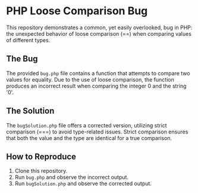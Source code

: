 # PHP Loose Comparison Bug

This repository demonstrates a common, yet easily overlooked, bug in PHP: the unexpected behavior of loose comparison (==) when comparing values of different types.

## The Bug
The provided `bug.php` file contains a function that attempts to compare two values for equality. Due to the use of loose comparison, the function produces an incorrect result when comparing the integer 0 and the string '0'.

## The Solution
The `bugSolution.php` file offers a corrected version, utilizing strict comparison (===) to avoid type-related issues.  Strict comparison ensures that both the value and the type are identical for a true comparison.

## How to Reproduce
1. Clone this repository.
2. Run `bug.php` and observe the incorrect output.
3. Run `bugSolution.php` and observe the corrected output.

